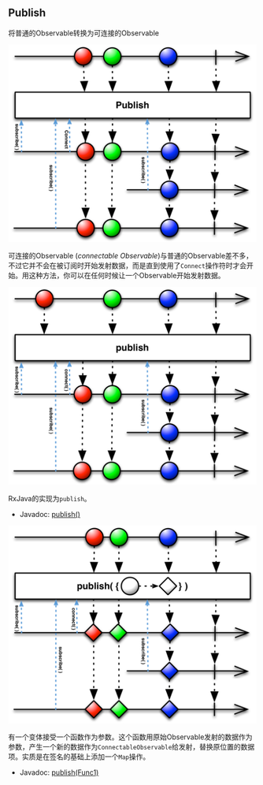 ## Publish

将普通的Observable转换为可连接的Observable

![publish](../images/operators/publishConnect.c.png)

可连接的Observable (*connectable Observable*)与普通的Observable差不多，不过它并不会在被订阅时开始发射数据，而是直到使用了`Connect`操作符时才会开始。用这种方法，你可以在任何时候让一个Observable开始发射数据。

![publish](../images/operators/publishConnect.png)

RxJava的实现为`publish`。

* Javadoc: [publish()](http://reactivex.io/RxJava/javadoc/rx/Observable.html#publish())

![publish](../images/operators/publishConnect.f.png)

有一个变体接受一个函数作为参数。这个函数用原始Observable发射的数据作为参数，产生一个新的数据作为`ConnectableObservable`给发射，替换原位置的数据项。实质是在签名的基础上添加一个`Map`操作。

* Javadoc: [publish(Func1)](http://reactivex.io/RxJava/javadoc/rx/Observable.html#publish(rx.functions.Func1))


